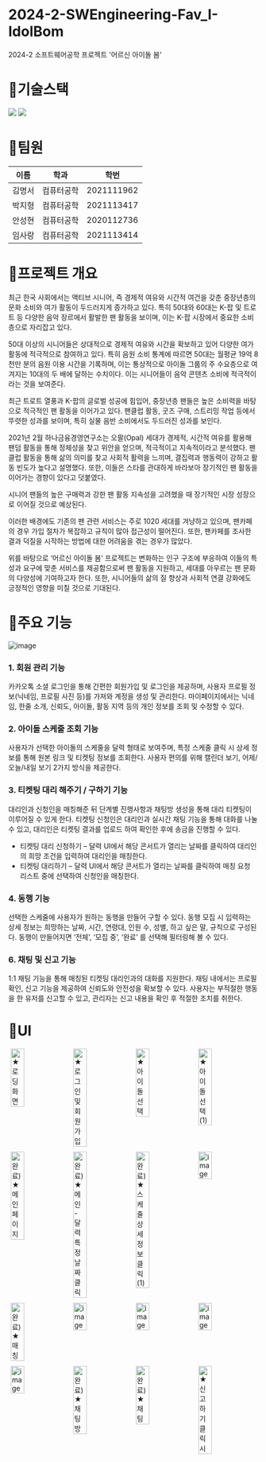 # 2024-2-SWEngineering-Fav_I-IdolBom
2024-2 소프트웨어공학 프로젝트 '어르신 아이돌 봄'

# 🌸기술스택
<div>
  <img src="https://img.shields.io/badge/React Native-61DAFB?style=for-the-badge&logo=React&logoColor=black"/>
  <img src="https://img.shields.io/badge/springboot-6DB33F?style=for-the-badge&logo=springboot&logoColor=white">
</div>

# 🌸팀원
|이름|학과|학번|
|------|---|---|
|김명서|컴퓨터공학|2021111962|
|박지형|컴퓨터공학|2021113417|
|안성현|컴퓨터공학|2020112736|
|임사랑|컴퓨터공학|2021113414|

# 🌸프로젝트 개요
최근 한국 사회에서는 액티브 시니어, 즉 경제적 여유와 시간적 여건을 갖춘 중장년층의 문화 소비와 여가 활동이 두드러지게 증가하고 있다. 특히 50대와 60대는 K-팝 및 트로트 등 다양한 음악 장르에서 활발한 팬 활동을 보이며, 이는 K-팝 시장에서 중요한 소비층으로 자리잡고 있다.

50대 이상의 시니어들은 상대적으로 경제적 여유와 시간을 확보하고 있어 다양한 여가 활동에 적극적으로 참여하고 있다. 특히 음원 소비 통계에 따르면 50대는 월평균 19억 8천만 분의 음원 이용 시간을 기록하며, 이는 통상적으로 아이돌 그룹의 주 수요층으로 여겨지는 10대의 두 배에 달하는 수치이다. 이는 시니어들이 음악 콘텐츠 소비에 적극적이라는 것을 보여준다.

최근 트로트 열풍과 K-팝의 글로벌 성공에 힘입어, 중장년층 팬들은 높은 소비력을 바탕으로 적극적인 팬 활동을 이어가고 있다. 팬클럽 활동, 굿즈 구매, 스트리밍 작업 등에서 뚜렷한 성과를 보이며, 특히 실물 음반 소비에서도 두드러진 성과를 보인다.

2021년 2월 하나금융경영연구소는 오팔(Opal) 세대가 경제적, 시간적 여유를 활용해 팬덤 활동을 통해 정체성을 찾고 위안을 얻으며, 적극적이고 지속적이라고 분석했다. 팬클럽 활동을 통해 삶의 의미를 찾고 사회적 활력을 느끼며, 결집력과 행동력이 강하고 활동 빈도가 높다고 설명했다. 또한, 이들은 스타를 관대하게 바라보아 장기적인 팬 활동을 이어가는 경향이 있다고 덧붙였다.

시니어 팬들의 높은 구매력과 강한 팬 활동 지속성을 고려했을 때 장기적인 시장 성장으로 이어질 것으로 예상된다.

이러한 배경에도 기존의 팬 관련 서비스는 주로 1020 세대를 겨냥하고 있으며, 팬카페의 경우 가입 절차가 복잡하고 규칙이 많아 접근성이 떨어진다. 또한, 팬카페를 조사한 결과 덕질을 시작하는 방법에 대한 어려움을 겪는 경우가 많았다.

위를 바탕으로 ‘어르신 아이돌 봄’ 프로젝트는 변화하는 인구 구조에 부응하여 이들의 특성과 요구에 맞춘 서비스를 제공함으로써 팬 활동을 지원하고, 세대를 아우르는 팬 문화의 다양성에 기여하고자 한다. 또한, 시니어들의 삶의 질 향상과 사회적 연결 강화에도 긍정적인 영향을 미칠 것으로 기대된다.

# 🌸주요 기능
![image](https://github.com/user-attachments/assets/cf5b44fa-f855-44d0-abd4-f252ff039524)
### 1. 회원 관리 기능
 카카오톡 소셜 로그인을 통해 간편한 회원가입 및 로그인을 제공하며, 사용자 프로필 정보(닉네임, 프로필 사진 등)를 가져와 계정을 생성 및 관리한다. 마이페이지에서는 닉네임, 한줄 소개, 신뢰도, 아이돌, 활동 지역 등의 개인 정보를 조회 및 수정할 수 있다. 

### 2. 아이돌 스케줄 조회 기능
 사용자가 선택한 아이돌의 스케줄을 달력 형태로 보여주며, 특정 스케줄 클릭 시 상세 정보를 통해 원본 링크 및 티켓팅 정보를 조회한다. 사용자 편의를 위해 캘린더 보기, 어제/오늘/내일 보기 2가지 방식을 제공한다.

### 3. 티켓팅 대리 해주기 / 구하기 기능
 대리인과 신청인을 매칭해준 뒤 단계별 진행사항과 채팅방 생성을 통해 대리 티켓팅이 이루어질 수 있게 한다. 티켓팅 신청인은 대리인과 실시간 채팅 기능을 통해 대화를 나눌 수 있고, 대리인은 티켓팅 결과를 업로드 하여 확인한 후에 송금을 진행할 수 있다.
* 티켓팅 대리 신청하기 – 달력 UI에서 해당 콘서트가 열리는 날짜를 클릭하여 대리인의 희망 조건을 입력하여 대리인을 매칭한다.
* 티켓팅 대리하기 – 달력 UI에서 해당 콘서트가 열리는 날짜를 클릭하여 매칭 요청 리스트 중에 선택하여 신청인을 매칭한다.

### 4. 동행 기능
선택한 스케줄에 사용자가 원하는 동행을 만들어 구할 수 있다. 동행 모집 시 입력하는 상세 정보는 희망하는 날짜, 시간, 연령대, 인원 수, 성별, 하고 싶은 말, 규칙으로 구성된다. 동행이 만들어지면 ‘전체’, ‘모집 중’, ‘완료’ 를 선택해 필터링해 볼 수 있다. 

### 6. 채팅 및 신고 기능
 1:1 채팅 기능을 통해 매칭된 티켓팅 대리인과의 대화를 지원한다. 채팅 내에서는 프로필 확인, 신고 기능을 제공하여 신뢰도와 안전성을 확보할 수 있다. 사용자는 부적절한 행동을 한 유저를 신고할 수 있고, 관리자는 신고 내용을 확인 후 적절한 조치를 취한다.

# 🌸UI

<div style="display: flex; flex-wrap: wrap; gap: 10px; justify-content: center;">
    <img src="https://github.com/user-attachments/assets/0c2649a7-02e4-48a7-8b18-99b0210b73a8" alt="★로딩 화면" style="width: 23%; height: auto;">
    <img src="https://github.com/user-attachments/assets/d8deb75e-8da9-40e0-816e-062655d9ab19" alt="★로그인 및 회원가입" style="width: 23%; height: auto;">
    <img src="https://github.com/user-attachments/assets/7c5bcf3a-01a6-4be5-aac7-d5225c383846" alt="★아이돌 선택" style="width: 23%; height: auto;">
    <img src="https://github.com/user-attachments/assets/44fc0d62-9717-40a0-8a05-4a6492eea2ff" alt="★아이돌 선택 (1)" style="width: 23%; height: auto;">
</div>

<div style="display: flex; flex-wrap: wrap; gap: 10px; justify-content: center; margin-top: 10px;">
    <img src="https://github.com/user-attachments/assets/f5662176-a008-48a1-b02b-9c11238da89c" alt="완료) ★메인 페이지" style="width: 23%; height: auto;">
    <img src="https://github.com/user-attachments/assets/26744a9a-b2be-4e8f-adc1-0df0e9a40bf4" alt="완료) ★메인 - 달력 특정 날짜 클릭" style="width: 23%; height: auto;">
    <img src="https://github.com/user-attachments/assets/1bc6c96a-b652-47eb-9c1b-60788abaff44" alt="완료) ★스케줄 상세 정보 클릭 (1)" style="width: 23%; height: auto;">
    <img src="https://github.com/user-attachments/assets/4e4fd797-0e68-4c68-b46c-dc1b2168edf0" alt="image" style="width: 23%; height: auto;">
</div>

<div style="display: flex; flex-wrap: wrap; gap: 10px; justify-content: center; margin-top: 10px;">
    <img src="https://github.com/user-attachments/assets/49c2bb91-0cdd-4427-8693-4c3d022239ae" alt="완료) ★매칭" style="width: 23%; height: auto;">
    <img src="https://github.com/user-attachments/assets/7670b052-8bf5-49ed-9e40-f43d68996ee3" alt="image" style="width: 23%; height: auto;">
    <img src="https://github.com/user-attachments/assets/565a89d8-0d7d-4ae2-84bc-88e891f2b847" alt="image" style="width: 23%; height: auto;">
    <img src="https://github.com/user-attachments/assets/7a96cbac-43a4-47de-9efb-9040fee7b60b" alt="image" style="width: 23%; height: auto;">
</div>

<div style="display: flex; flex-wrap: wrap; gap: 10px; justify-content: center; margin-top: 10px;">
    <img src="https://github.com/user-attachments/assets/e4bd6f7e-e82b-4ba8-9778-7a868a29af9f" alt="image" style="width: 23%; height: auto;">
    <img src="https://github.com/user-attachments/assets/1f18a92c-2374-4c47-a649-36094ff65961" alt="완료) ★채팅방" style="width: 23%; height: auto;">
    <img src="https://github.com/user-attachments/assets/0a1d0d7b-3b74-4956-8f21-7df169be0c9d" alt="완료) ★채팅" style="width: 23%; height: auto;">
    <img src="https://github.com/user-attachments/assets/b43efd14-0ccd-4952-8daa-0b80224278e2" alt="★신고하기 클릭시" style="width: 23%; height: auto;">
</div>








